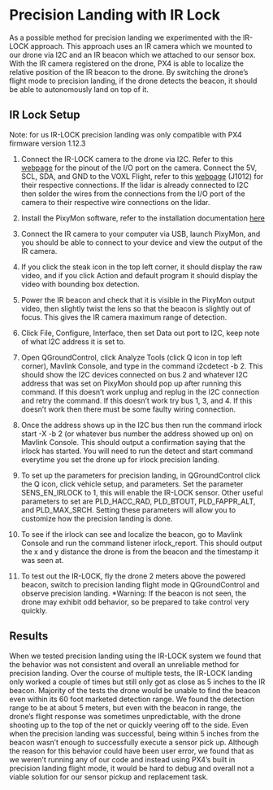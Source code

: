 # Precision Landing with IR Lock
As a possible method for precision landing we experimented with the IR-LOCK approach. This approach uses an IR camera which we mounted to our drone via I2C and an IR beacon which we attached to our sensor box. With the IR camera registered on the drone, PX4 is able to localize the relative position of the IR beacon to the drone. By switching the drone’s flight mode to precision landing, if the drone detects the beacon, it should be able to autonomously land on top of it.

## IR Lock Setup
Note: for us IR-LOCK precision landing was only compatible with PX4 firmware version 1.12.3
1. Connect the IR-LOCK camera to the drone via I2C. Refer to this [webpage](https://irlock.readme.io/docs/4-connect-sensor-to-copter-pixhawk-1) for the pinout of the I/O port on the camera. Connect the 5V, SCL, SDA, and GND to the VOXL Flight, refer to this [webpage](https://docs.modalai.com/voxl-flight-datasheet-connectors/#j1011---i2c2-safety-button-input) (J1012) for their respective connections. If the lidar is already connected to I2C then solder the wires from the connections from the I/O port of the camera to their respective wire connections on the lidar. 

2. Install the PixyMon software, refer to the installation documentation [here](https://docs.pixycam.com/wiki/doku.php?id=wiki:v2:installing_pixymon_on_linux)

3. Connect the IR camera to your computer via USB, launch PixyMon, and you should be able to connect to your device and view the output of the IR camera.
   
4. If you click the steak icon in the top left corner, it should display the raw video, and if you click Action and default program it should display the video with bounding box detection.    
5. Power the IR beacon and check that it is visible in the PixyMon output video, then slightly twist the lens so that the beacon is slightly out of focus. This gives the IR camera maximum range of detection.

6. Click File, Configure, Interface, then set Data out port to I2C, keep note of what I2C address it is set to.
   
7. Open QGroundControl, click Analyze Tools (click Q icon in top left corner), Mavlink Console, and type in the command i2cdetect -b 2. This should show the I2C devices connected on bus 2 and whatever I2C address that was set on PixyMon should pop up after running this command. If this doesn’t work unplug and replug in the I2C connection and retry the command. If this doesn’t work try bus 1, 3, and 4. If this doesn’t work then there must be some faulty wiring connection.
   
8. Once the address shows up in the I2C bus then run the command irlock start -X -b 2 (or whatever bus number the address showed up on) on Mavlink Console. This should output a confirmation saying that the irlock has started. You will need to run the detect and start command everytime you set the drone up for irlock precision landing.
   
9. To set up the parameters for precision landing, in QGroundControl click the Q icon, click vehicle setup, and parameters. Set the parameter SENS_EN_IRLOCK to 1, this will enable the IR-LOCK sensor. Other useful parameters to set are PLD_HACC_RAD, PLD_BTOUT, PLD_FAPPR_ALT, and PLD_MAX_SRCH. Setting these parameters will allow you to customize how the precision landing is done.
   
10. To see if the irlock can see and localize the beacon, go to Mavlink Console and run the command listener irlock_report. This should output the x and y distance the drone is from the beacon and the timestamp it was seen at. 
   
11. To test out the IR-LOCK, fly the drone 2 meters above the powered beacon, switch to precision landing flight mode in QGroundControl and observe precision landing. *Warning: If the beacon is not seen, the drone may exhibit odd behavior, so be prepared to take control very quickly.

## Results
When we tested precision landing using the IR-LOCK system we found that the behavior was not consistent and overall an unreliable method for precision landing. Over the course of multiple tests, the IR-LOCK landing only worked a couple of times but still only got as close as 5 inches to the IR beacon. Majority of the tests the drone would be unable to find the beacon even within its 60 foot marketed detection range. We found the detection range to be at about 5 meters, but even with the beacon in range, the drone’s flight response was sometimes unpredictable, with the drone shooting up to the top of the net or quickly veering off to the side. Even when the precision landing was successful, being within 5 inches from the beacon wasn’t enough to successfully execute a sensor pick up. Although the reason for this behavior could have been user error, we found that as we weren’t running any of our code and instead using PX4’s built in precision landing flight mode, it would be hard to debug and overall not a viable solution for our sensor pickup and replacement task.